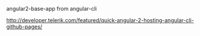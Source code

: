angular2-base-app from angular-cli

http://developer.telerik.com/featured/quick-angular-2-hosting-angular-cli-github-pages/
